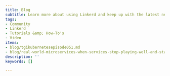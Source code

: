 ```yaml
---
title: Blog
subtitle: Learn more about using Linkerd and keep up with the latest news
tags:
- Community
- Linkerd
- Tutorials &amp; How-To's
- Video
items:
- blog/tgikubernetesepisode051.md
- blog/real-world-microservices-when-services-stop-playing-well-and-start-getting-real.md
description: ''
keywords: []

---
```

